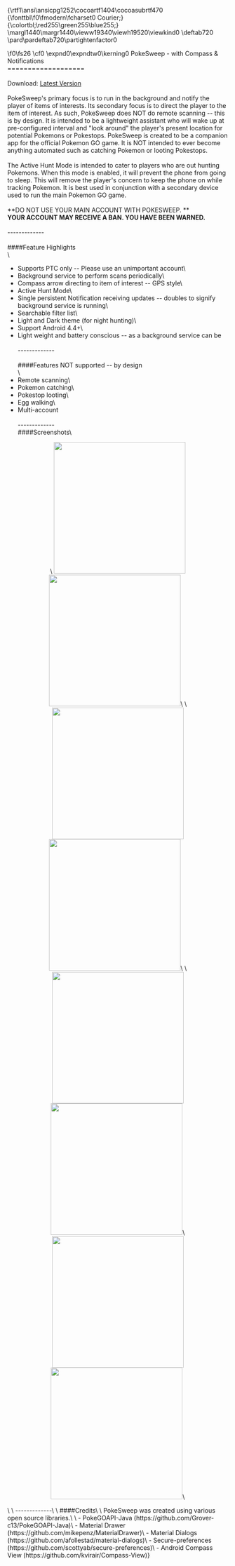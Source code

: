 {\rtf1\ansi\ansicpg1252\cocoartf1404\cocoasubrtf470
{\fonttbl\f0\fmodern\fcharset0 Courier;}
{\colortbl;\red255\green255\blue255;}
\margl1440\margr1440\vieww19340\viewh19520\viewkind0
\deftab720
\pard\pardeftab720\partightenfactor0

\f0\fs26 \cf0 \expnd0\expndtw0\kerning0
PokeSweep - with Compass & Notifications\
===================\
\
Download:  [Latest Version](https://github.com/DooieNinja/PokeSweep/releases)\
\
PokeSweep's primary focus is to run in the background and notify the player of items of interests.  Its secondary focus is to direct the player to the item of interest.  As such, PokeSweep does NOT do remote scanning -- this is by design.  It is intended to be a lightweight assistant who will wake up at pre-configured interval and "look around" the player's present location for potential Pokemons or Pokestops.  PokeSweep is created to be a companion app for the official Pokemon GO game.  It is NOT intended to ever become anything automated such as catching Pokemon or looting Pokestops.\
\
The Active Hunt Mode is intended to cater to players who are out hunting Pokemons.  When this mode is enabled, it will prevent the phone from going to sleep.  This will remove the player's concern to keep the phone on while tracking Pokemon.  It is best used in conjunction with a secondary device used to run the main Pokemon GO game.\
\
**DO NOT USE YOUR MAIN ACCOUNT WITH POKESWEEP. **\
**YOUR ACCOUNT MAY RECEIVE A BAN.  YOU HAVE BEEN WARNED.**\
\
-------------\
\
####Feature Highlights\
\
  - Supports PTC only -- Please use an unimportant account\
  - Background service to perform scans periodically\
  - Compass arrow directing to item of interest -- GPS style\
  - Active Hunt Mode\
  - Single persistent Notification receiving updates -- doubles to signify background service is running\
  - Searchable filter list\
  - Light and Dark theme (for night hunting)\
  - Support Android 4.4+\
  - Light weight and battery conscious -- as a background service can be\
\
-------------\
\
####Features NOT supported -- by design\
\
  - Remote scanning\
  - Pokemon catching\
  - Pokestop looting\
  - Egg walking\
  - Multi-account\
  \
-------------\
####Screenshots\
<p align="center">\
<img src="https://cloud.githubusercontent.com/assets/21098060/17766706/4c097e08-64e1-11e6-9f74-466b27efd01c.png" width="300"/> <img src="https://cloud.githubusercontent.com/assets/21098060/17766704/4c0832b4-64e1-11e6-9ee7-f3adfb99bd5a.png" width="300"/>\
\
<img src="https://cloud.githubusercontent.com/assets/21098060/17766735/6882074e-64e1-11e6-920c-49de5b6e0e92.png" width="300"/> <img src="https://cloud.githubusercontent.com/assets/21098060/17766708/4c0c53b2-64e1-11e6-973a-ad2489ff7ea2.png" width="300"/>\
\
<img src="https://cloud.githubusercontent.com/assets/21098060/17766707/4c0a346a-64e1-11e6-9e6f-801cf370e8c1.png" width="300"/> <img src="https://cloud.githubusercontent.com/assets/21098060/17766705/4c0920ca-64e1-11e6-84a7-fc752118257d.png" width="300"/>\
<img src="https://cloud.githubusercontent.com/assets/21098060/17766709/4c107abe-64e1-11e6-908b-e3f8795ac514.png" width="300"/> <img src="https://cloud.githubusercontent.com/assets/21098060/17766710/4c1d9a8c-64e1-11e6-833f-cf531e3b6974.png" width="300"/>\
</p>\
\
-------------\
\
####Credits\
\
PokeSweep was created using various open source libraries.\
\
- PokeGOAPI-Java  (https://github.com/Grover-c13/PokeGOAPI-Java)\
- Material Drawer (https://github.com/mikepenz/MaterialDrawer)\
- Material Dialogs (https://github.com/afollestad/material-dialogs)\
- Secure-preferences (https://github.com/scottyab/secure-preferences)\
- Android Compass View (https://github.com/kvirair/Compass-View)}